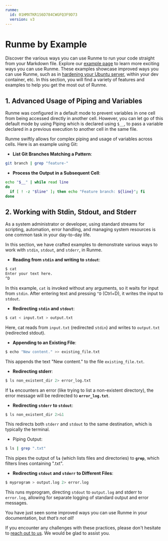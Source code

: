```yaml
---
runme:
  id: 01HMXTKR1S6D784CWGFQ3F9D73
  version: v3
---
```


# Runme by Example

Discover the various ways you can use Runme to run your code straight from your Markdown file. Explore our [example page](https://runme.dev/examples) to learn more exciting ways you can use Runme. These examples showcase improved ways you can use Runme, such as in [hardening your Ubuntu server](https://runme.dev/blog/hardening-ubuntu), within your dev container, etc. In this section, you will find a variety of features and examples to help you get the most out of Runme.

## **1. Advanced Usage of Piping and Variables**

Runme was configured in a default mode to prevent variables in one cell from being accessed directly in another cell. However, you can let go of this default mode by using Piping which is declared using `$__`, to pass a variable declared in a previous execution to another cell in the same file.

Runme swiftly allows for complex piping and usage of variables across cells. Here is an example using Git:

- **List Git Branches Matching a Pattern**:

```sh {"id":"01HRVZ3W00K4ZPSXSH2PSGMQ1Z"}
git branch | grep "feature-"
```

- **Process the Output in a Subsequent Cell**:

```sh {"id":"01HRVZ4RR371G2PTEPCADCP58A"}
echo "$__" | while read line
do
  if [ ! -z "$line" ]; then echo "Feature branch: ${line}"; fi
done
```

## **2. Working with Stdin, Stdout, and Stderr**

As a system administrator or developer, using standard streams for scripting, automation, error handling, and managing system resources is one common task in your day-to-day life.

In this section, we have crafted examples to demonstrate various ways to work with `stdin`, `stdout`, and `stderr`, in Runme.

- **Reading from `stdin` and writing to `stdout`**:

```sh {"id":"01HRVZ63TDRDBDB1K8YE3MJFRW"}
$ cat
Enter your text here.
^D
```

In this example, `cat` is invoked without any arguments, so it waits for input from `stdin`. After entering text and pressing `^D` (Ctrl+D), it writes the input to `stdout`.

- **Redirecting `stdin` and `stdout`**:

```sh {"id":"01HRVZ74ZHBXBJS0HHTEXERNN4"}
$ cat < input.txt > output.txt
```

Here, cat reads from `input.txt` (redirected `stdin`) and writes to `output.txt` (redirected stdout).

- **Appending to an Existing File**:

```sh {"id":"01HRVZ86BFADA7SQVM0BVRB1SM"}
$ echo "New content." >> existing_file.txt
```

This appends the text "New content." to the file `existing_file.txt`.

- **Redirecting stderr**:

```sh {"id":"01HRVZ9CT9SB0QR5ZEEMAK4XCG"}
$ ls non_existent_dir 2> error_log.txt
```

If __`ls`__ encounters an error (like trying to list a non-existent directory), the error message will be redirected to __`error_log.txt`__.

- **Redirecting `stderr` to `stdout`**:

```sh {"id":"01HRVZAJG8NYGF6YQCPFK6VKFY"}
$ ls non_existent_dir 2>&1
```

This redirects both `stderr` and `stdout` to the same destination, which is typically the terminal.

* Piping Output:

```sh {"id":"01HRVZCAWM3AT6YRCV4VCMN5B0"}
$ ls | grep ".txt"
```

This pipes the output of **`ls`** (which lists files and directories) to **`grep`**, which filters lines containing ".txt".

- **Redirecting `stdout` and `stderr` to Different Files**:

```sh {"id":"01HRVZD04JQ48QWPHT46EMG1F3"}
$ myprogram > output.log 2> error.log
```

This runs myprogram, directing `stdout` to `output.log` and stderr to `error.log`, allowing for separate logging of standard output and error messages.

You have just seen some improved ways you can use Runme in your documentation, but *that’s not all!*

If you encounter any challenges with these practices, please don't hesitate to [reach out to us](https://discord.com/invite/runme). We would be glad to assist you.
